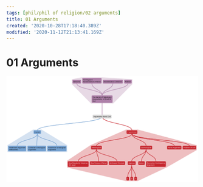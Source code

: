 ```yaml
---
tags: [phil/phil of religion/02 arguments]
title: 01 Arguments
created: '2020-10-28T17:18:40.389Z'
modified: '2020-11-12T21:13:41.169Z'
---
```


# 01 Arguments
![Mind map: Arguments about the existence of God](../maps/ArgumentsAboutGod.svg)

